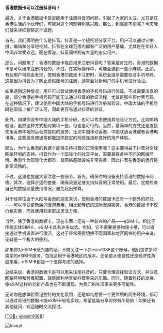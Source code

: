 **香港数据卡可以注册抖音吗？**

最近，关于香港数据卡是否能用于注册抖音的问题，引起了大家的关注。尤其是在香港生活的小伙伴们，可能对这个问题特别感兴趣。那么，到底能不能呢？今天我们就来详细聊聊这个话题。

首先，我们得明白什么是抖音。抖音是一个短视频分享平台，用户可以通过它拍摄、编辑和分享短视频。抖音在全球范围内都有广泛的用户基础，尤其是在年轻人中间非常受欢迎。而在香港，抖音同样拥有大量的忠实用户。

那么，问题来了：香港的数据卡能否用来注册抖音呢？答案是肯定的，香港的数据卡是可以用来注册抖音的。不过，在实际操作中，可能会遇到一些小麻烦。比如，有些用户可能会发现，使用香港的数据卡注册时，系统会提示需要验证手机号码。这是因为抖音为了防止虚假账号的注册，通常会对新用户的手机号进行验证。

如果遇到这种情况，用户可以尝试使用香港的手机号码进行验证。不过需要注意的是，部分香港的手机号码可能无法通过抖音的验证流程，尤其是那些预付费号码。在这种情况下，建议使用中国大陆的手机号码进行注册和验证。中国大陆的手机号码在国际上被广泛认可，因此更容易通过抖音的验证。

此外，如果你没有中国大陆的手机号码，也可以考虑使用其他验证方式，比如邮箱验证。虽然这种方式相对繁琐一些，但也是可行的。当然，最简单的方式还是直接使用香港本地的运营商提供的服务，比如中国移动香港、中国联通香港或者香港电讯等。这些服务商通常都能提供稳定的网络连接和良好的用户体验。

那么，为什么香港的数据卡能够支持抖音的正常使用呢？这主要得益于抖音对全球网络环境的支持。抖音作为一个国际化的社交平台，需要兼容各种不同的网络环境。香港作为国际化大都市，其网络基础设施非常完善，因此抖音在香港的运行是非常流畅的。

不过，这里也提醒大家注意一些细节。首先，确保你的设备支持香港的数据卡网络。其次，选择合适的套餐，确保流量足够支持抖音的正常使用。最后，定期检查自己的数据流量使用情况，避免超出预算。

对于经常往返于大陆与香港的朋友来说，使用香港的数据卡还有一个额外的好处——可以享受更低廉的漫游费用。相比起传统的国际漫游服务，香港的数据卡不仅价格实惠，而且使用起来更加灵活方便。

当然，除了香港的数据卡，现在市面上还有一种新兴的产品——eSIM卡。相比于传统实体SIM卡，eSIM卡具有许多优势。例如，它不需要更换物理卡槽，可以直接通过手机设置进行激活。这对于经常需要切换不同国家和地区网络的用户来说，无疑是一个极大的便利。

如果你对eSIM卡感兴趣的话，不妨关注一下@esim1088这个账号。他们提供多种类型的eSIM卡服务，包括适用于香港地区的版本。无论是从便捷性还是经济性角度来看，eSIM卡都是一个值得考虑的选择。

总结来说，香港的数据卡是可以用来注册抖音的。只要合理选择验证方式，并注意网络环境和套餐配置，就能顺利地享受抖音带来的乐趣。同时，随着科技的发展，像eSIM这样的创新产品也在不断涌现，为我们的生活带来更多可能性。

无论你是想体验香港独特的文化氛围，还是单纯想要一个更优质的网络环境，都可以通过香港的数据卡或eSIM卡轻松实现。希望这篇分享对你有所帮助！如果还有其他疑问，欢迎随时交流探讨。

[[TG💪+ @esim1088](https://t.me/s/esim1088)] 

![Image](https://i.postimg.cc/4NQfJmqS/Snipaste-2025-05-13-00-14-12.png)
